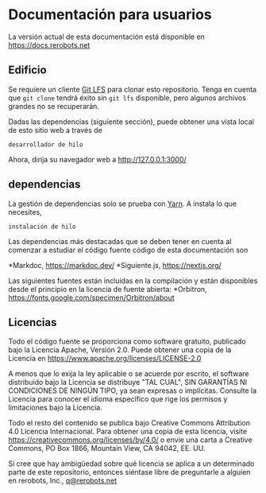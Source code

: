 Documentación para usuarios
=======================

La versión actual de esta documentación está disponible en
https://docs.rerobots.net


Edificio
--------

Se requiere un cliente [Git LFS](https://git-lfs.github.com/) para clonar esto
repositorio. Tenga en cuenta que `git clone` tendrá éxito sin `git lfs` disponible, pero
algunos archivos grandes no se recuperarán.

Dadas las dependencias (siguiente sección), puede obtener una vista local de esto
sitio web a través de

    desarrollador de hilo
Ahora, dirija su navegador web a http://127.0.0.1:3000/


dependencias
------------

La gestión de dependencias solo se prueba con [Yarn](https://yarnpkg.com/). A
instala lo que necesites,

    instalación de hilo

Las dependencias más destacadas que se deben tener en cuenta al comenzar a estudiar el código fuente
código de esta documentación son

*Markdoc, https://markdoc.dev/
*Siguiente.js, https://nextjs.org/

Las siguientes fuentes están incluidas en la compilación y están disponibles desde el principio en
la licencia de fuente abierta:
*Orbitron, https://fonts.google.com/specimen/Orbitron/about


Licencias
--------

Todo el código fuente se proporciona como software gratuito, publicado bajo la Licencia Apache,
Versión 2.0. Puede obtener una copia de la Licencia en https://www.apache.org/licenses/LICENSE-2.0

A menos que lo exija la ley aplicable o se acuerde por escrito, el software
distribuido bajo la Licencia se distribuye "TAL CUAL",
SIN GARANTÍAS NI CONDICIONES DE NINGÚN TIPO, ya sean expresas o implícitas.
Consulte la Licencia para conocer el idioma específico que rige los permisos y
limitaciones bajo la Licencia.

Todo el resto del contenido se publica bajo Creative Commons Attribution 4.0
Licencia Internacional. Para obtener una copia de esta licencia, visite
<https://creativecommons.org/licenses/by/4.0/> o envíe una carta a
Creative Commons, PO Box 1866, Mountain View, CA 94042, EE. UU.

Si cree que hay ambigüedad sobre qué licencia se aplica a un determinado
parte de este repositorio, entonces siéntase libre de preguntarle a alguien en rerobots, Inc.,
q@rerobots.net